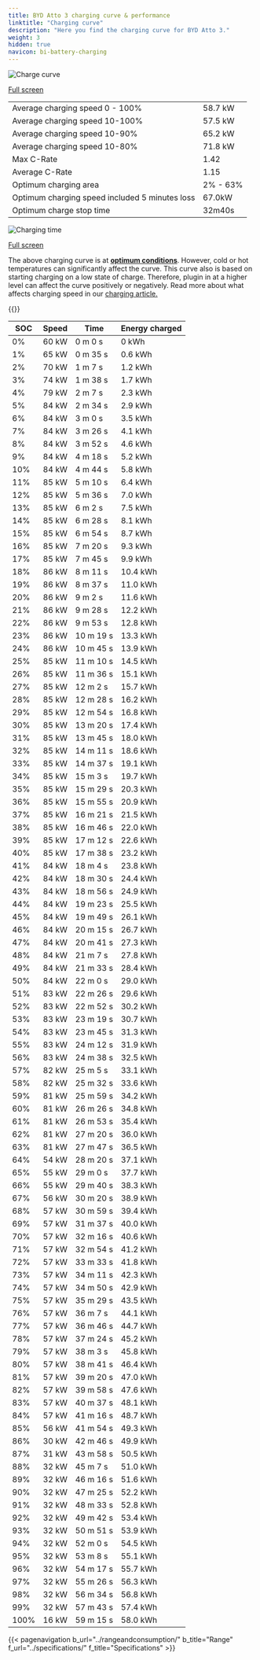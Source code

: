 ```yaml
---
title: BYD Atto 3 charging curve & performance
linktitle: "Charging curve"
description: "Here you find the charging curve for BYD Atto 3."
weight: 3
hidden: true
navicon: bi-battery-charging
---
```

<!-- markdownlint-disable MD033 -->
<img src="/images/models/byd/atto_3/atto_3/chargingcurve.svg" alt="Charge curve" class="img-fluid">

[Full screen](/images/models/byd/atto_3/atto_3/chargingcurve.svg)


<table class="table table-striped border">
<tbody>
<tr>
<td>Average charging speed 0 - 100%</td><td>58.7 kW</td>
</tr>
<tr>
<td>Average charging speed 10-100%</td><td>57.5 kW</td>
</tr>
<tr>
<td>Average charging speed 10-90%</td><td>65.2 kW</td>
</tr>
<tr>
<td>Average charging speed 10-80%</td><td>71.8 kW</td>
</tr>
<tr>
<td>Max C-Rate</td><td>1.42</td>
</tr>
<tr>
<td>Average C-Rate</td><td>1.15</td>
</tr>
<tr>
<td>Optimum charging area</td><td>2% - 63%</td>
</tr>
<tr>
<td>Optimum charging speed included 5 minutes loss</td><td>67.0kW</td>
</tr>
<tr>
<td>Optimum charge stop time</td><td>32m40s</td>
</tr>
</tbody>
</table>
<img src="/images/models/byd/atto_3/atto_3/chargingtime.svg" alt="Charging time" class="img-fluid">

[Full screen](/images/models/byd/atto_3/atto_3/chargingtime.svg)


The above charging curve is at **[optimum conditions](../../../../../technology/battery/charging/#temperature)**. However, cold or hot temperatures can significantly affect the curve. This curve also is based on starting charging on a low state of charge. Therefore, plugin in at a higher level can affect the curve positively or negatively. Read more about what affects charging speed in our [charging article.](../../../../../technology/battery/charging/)


{{<evkxdisplayaddarticle />}}
<table class="table table-striped border">
<thead>
<tr><th>SOC</th><th>Speed</th><th>Time</th><th>Energy charged</th></tr>
</thead>
<tbody>
<tr>
<td>0%</td><td>60 kW</td><td> 0 m 0 s </td><td>0 kWh </td>
</tr>
<tr>
<td>1%</td><td>65 kW</td><td> 0 m 35 s </td><td>0.6 kWh </td>
</tr>
<tr>
<td>2%</td><td>70 kW</td><td> 1 m 7 s </td><td>1.2 kWh </td>
</tr>
<tr>
<td>3%</td><td>74 kW</td><td> 1 m 38 s </td><td>1.7 kWh </td>
</tr>
<tr>
<td>4%</td><td>79 kW</td><td> 2 m 7 s </td><td>2.3 kWh </td>
</tr>
<tr>
<td>5%</td><td>84 kW</td><td> 2 m 34 s </td><td>2.9 kWh </td>
</tr>
<tr>
<td>6%</td><td>84 kW</td><td> 3 m 0 s </td><td>3.5 kWh </td>
</tr>
<tr>
<td>7%</td><td>84 kW</td><td> 3 m 26 s </td><td>4.1 kWh </td>
</tr>
<tr>
<td>8%</td><td>84 kW</td><td> 3 m 52 s </td><td>4.6 kWh </td>
</tr>
<tr>
<td>9%</td><td>84 kW</td><td> 4 m 18 s </td><td>5.2 kWh </td>
</tr>
<tr>
<td>10%</td><td>84 kW</td><td> 4 m 44 s </td><td>5.8 kWh </td>
</tr>
<tr>
<td>11%</td><td>85 kW</td><td> 5 m 10 s </td><td>6.4 kWh </td>
</tr>
<tr>
<td>12%</td><td>85 kW</td><td> 5 m 36 s </td><td>7.0 kWh </td>
</tr>
<tr>
<td>13%</td><td>85 kW</td><td> 6 m 2 s </td><td>7.5 kWh </td>
</tr>
<tr>
<td>14%</td><td>85 kW</td><td> 6 m 28 s </td><td>8.1 kWh </td>
</tr>
<tr>
<td>15%</td><td>85 kW</td><td> 6 m 54 s </td><td>8.7 kWh </td>
</tr>
<tr>
<td>16%</td><td>85 kW</td><td> 7 m 20 s </td><td>9.3 kWh </td>
</tr>
<tr>
<td>17%</td><td>85 kW</td><td> 7 m 45 s </td><td>9.9 kWh </td>
</tr>
<tr>
<td>18%</td><td>86 kW</td><td> 8 m 11 s </td><td>10.4 kWh </td>
</tr>
<tr>
<td>19%</td><td>86 kW</td><td> 8 m 37 s </td><td>11.0 kWh </td>
</tr>
<tr>
<td>20%</td><td>86 kW</td><td> 9 m 2 s </td><td>11.6 kWh </td>
</tr>
<tr>
<td>21%</td><td>86 kW</td><td> 9 m 28 s </td><td>12.2 kWh </td>
</tr>
<tr>
<td>22%</td><td>86 kW</td><td> 9 m 53 s </td><td>12.8 kWh </td>
</tr>
<tr>
<td>23%</td><td>86 kW</td><td> 10 m 19 s </td><td>13.3 kWh </td>
</tr>
<tr>
<td>24%</td><td>86 kW</td><td> 10 m 45 s </td><td>13.9 kWh </td>
</tr>
<tr>
<td>25%</td><td>85 kW</td><td> 11 m 10 s </td><td>14.5 kWh </td>
</tr>
<tr>
<td>26%</td><td>85 kW</td><td> 11 m 36 s </td><td>15.1 kWh </td>
</tr>
<tr>
<td>27%</td><td>85 kW</td><td> 12 m 2 s </td><td>15.7 kWh </td>
</tr>
<tr>
<td>28%</td><td>85 kW</td><td> 12 m 28 s </td><td>16.2 kWh </td>
</tr>
<tr>
<td>29%</td><td>85 kW</td><td> 12 m 54 s </td><td>16.8 kWh </td>
</tr>
<tr>
<td>30%</td><td>85 kW</td><td> 13 m 20 s </td><td>17.4 kWh </td>
</tr>
<tr>
<td>31%</td><td>85 kW</td><td> 13 m 45 s </td><td>18.0 kWh </td>
</tr>
<tr>
<td>32%</td><td>85 kW</td><td> 14 m 11 s </td><td>18.6 kWh </td>
</tr>
<tr>
<td>33%</td><td>85 kW</td><td> 14 m 37 s </td><td>19.1 kWh </td>
</tr>
<tr>
<td>34%</td><td>85 kW</td><td> 15 m 3 s </td><td>19.7 kWh </td>
</tr>
<tr>
<td>35%</td><td>85 kW</td><td> 15 m 29 s </td><td>20.3 kWh </td>
</tr>
<tr>
<td>36%</td><td>85 kW</td><td> 15 m 55 s </td><td>20.9 kWh </td>
</tr>
<tr>
<td>37%</td><td>85 kW</td><td> 16 m 21 s </td><td>21.5 kWh </td>
</tr>
<tr>
<td>38%</td><td>85 kW</td><td> 16 m 46 s </td><td>22.0 kWh </td>
</tr>
<tr>
<td>39%</td><td>85 kW</td><td> 17 m 12 s </td><td>22.6 kWh </td>
</tr>
<tr>
<td>40%</td><td>85 kW</td><td> 17 m 38 s </td><td>23.2 kWh </td>
</tr>
<tr>
<td>41%</td><td>84 kW</td><td> 18 m 4 s </td><td>23.8 kWh </td>
</tr>
<tr>
<td>42%</td><td>84 kW</td><td> 18 m 30 s </td><td>24.4 kWh </td>
</tr>
<tr>
<td>43%</td><td>84 kW</td><td> 18 m 56 s </td><td>24.9 kWh </td>
</tr>
<tr>
<td>44%</td><td>84 kW</td><td> 19 m 23 s </td><td>25.5 kWh </td>
</tr>
<tr>
<td>45%</td><td>84 kW</td><td> 19 m 49 s </td><td>26.1 kWh </td>
</tr>
<tr>
<td>46%</td><td>84 kW</td><td> 20 m 15 s </td><td>26.7 kWh </td>
</tr>
<tr>
<td>47%</td><td>84 kW</td><td> 20 m 41 s </td><td>27.3 kWh </td>
</tr>
<tr>
<td>48%</td><td>84 kW</td><td> 21 m 7 s </td><td>27.8 kWh </td>
</tr>
<tr>
<td>49%</td><td>84 kW</td><td> 21 m 33 s </td><td>28.4 kWh </td>
</tr>
<tr>
<td>50%</td><td>84 kW</td><td> 22 m 0 s </td><td>29.0 kWh </td>
</tr>
<tr>
<td>51%</td><td>83 kW</td><td> 22 m 26 s </td><td>29.6 kWh </td>
</tr>
<tr>
<td>52%</td><td>83 kW</td><td> 22 m 52 s </td><td>30.2 kWh </td>
</tr>
<tr>
<td>53%</td><td>83 kW</td><td> 23 m 19 s </td><td>30.7 kWh </td>
</tr>
<tr>
<td>54%</td><td>83 kW</td><td> 23 m 45 s </td><td>31.3 kWh </td>
</tr>
<tr>
<td>55%</td><td>83 kW</td><td> 24 m 12 s </td><td>31.9 kWh </td>
</tr>
<tr>
<td>56%</td><td>83 kW</td><td> 24 m 38 s </td><td>32.5 kWh </td>
</tr>
<tr>
<td>57%</td><td>82 kW</td><td> 25 m 5 s </td><td>33.1 kWh </td>
</tr>
<tr>
<td>58%</td><td>82 kW</td><td> 25 m 32 s </td><td>33.6 kWh </td>
</tr>
<tr>
<td>59%</td><td>81 kW</td><td> 25 m 59 s </td><td>34.2 kWh </td>
</tr>
<tr>
<td>60%</td><td>81 kW</td><td> 26 m 26 s </td><td>34.8 kWh </td>
</tr>
<tr>
<td>61%</td><td>81 kW</td><td> 26 m 53 s </td><td>35.4 kWh </td>
</tr>
<tr>
<td>62%</td><td>81 kW</td><td> 27 m 20 s </td><td>36.0 kWh </td>
</tr>
<tr>
<td>63%</td><td>81 kW</td><td> 27 m 47 s </td><td>36.5 kWh </td>
</tr>
<tr>
<td>64%</td><td>54 kW</td><td> 28 m 20 s </td><td>37.1 kWh </td>
</tr>
<tr>
<td>65%</td><td>55 kW</td><td> 29 m 0 s </td><td>37.7 kWh </td>
</tr>
<tr>
<td>66%</td><td>55 kW</td><td> 29 m 40 s </td><td>38.3 kWh </td>
</tr>
<tr>
<td>67%</td><td>56 kW</td><td> 30 m 20 s </td><td>38.9 kWh </td>
</tr>
<tr>
<td>68%</td><td>57 kW</td><td> 30 m 59 s </td><td>39.4 kWh </td>
</tr>
<tr>
<td>69%</td><td>57 kW</td><td> 31 m 37 s </td><td>40.0 kWh </td>
</tr>
<tr>
<td>70%</td><td>57 kW</td><td> 32 m 16 s </td><td>40.6 kWh </td>
</tr>
<tr>
<td>71%</td><td>57 kW</td><td> 32 m 54 s </td><td>41.2 kWh </td>
</tr>
<tr>
<td>72%</td><td>57 kW</td><td> 33 m 33 s </td><td>41.8 kWh </td>
</tr>
<tr>
<td>73%</td><td>57 kW</td><td> 34 m 11 s </td><td>42.3 kWh </td>
</tr>
<tr>
<td>74%</td><td>57 kW</td><td> 34 m 50 s </td><td>42.9 kWh </td>
</tr>
<tr>
<td>75%</td><td>57 kW</td><td> 35 m 29 s </td><td>43.5 kWh </td>
</tr>
<tr>
<td>76%</td><td>57 kW</td><td> 36 m 7 s </td><td>44.1 kWh </td>
</tr>
<tr>
<td>77%</td><td>57 kW</td><td> 36 m 46 s </td><td>44.7 kWh </td>
</tr>
<tr>
<td>78%</td><td>57 kW</td><td> 37 m 24 s </td><td>45.2 kWh </td>
</tr>
<tr>
<td>79%</td><td>57 kW</td><td> 38 m 3 s </td><td>45.8 kWh </td>
</tr>
<tr>
<td>80%</td><td>57 kW</td><td> 38 m 41 s </td><td>46.4 kWh </td>
</tr>
<tr>
<td>81%</td><td>57 kW</td><td> 39 m 20 s </td><td>47.0 kWh </td>
</tr>
<tr>
<td>82%</td><td>57 kW</td><td> 39 m 58 s </td><td>47.6 kWh </td>
</tr>
<tr>
<td>83%</td><td>57 kW</td><td> 40 m 37 s </td><td>48.1 kWh </td>
</tr>
<tr>
<td>84%</td><td>57 kW</td><td> 41 m 16 s </td><td>48.7 kWh </td>
</tr>
<tr>
<td>85%</td><td>56 kW</td><td> 41 m 54 s </td><td>49.3 kWh </td>
</tr>
<tr>
<td>86%</td><td>30 kW</td><td> 42 m 46 s </td><td>49.9 kWh </td>
</tr>
<tr>
<td>87%</td><td>31 kW</td><td> 43 m 58 s </td><td>50.5 kWh </td>
</tr>
<tr>
<td>88%</td><td>32 kW</td><td> 45 m 7 s </td><td>51.0 kWh </td>
</tr>
<tr>
<td>89%</td><td>32 kW</td><td> 46 m 16 s </td><td>51.6 kWh </td>
</tr>
<tr>
<td>90%</td><td>32 kW</td><td> 47 m 25 s </td><td>52.2 kWh </td>
</tr>
<tr>
<td>91%</td><td>32 kW</td><td> 48 m 33 s </td><td>52.8 kWh </td>
</tr>
<tr>
<td>92%</td><td>32 kW</td><td> 49 m 42 s </td><td>53.4 kWh </td>
</tr>
<tr>
<td>93%</td><td>32 kW</td><td> 50 m 51 s </td><td>53.9 kWh </td>
</tr>
<tr>
<td>94%</td><td>32 kW</td><td> 52 m 0 s </td><td>54.5 kWh </td>
</tr>
<tr>
<td>95%</td><td>32 kW</td><td> 53 m 8 s </td><td>55.1 kWh </td>
</tr>
<tr>
<td>96%</td><td>32 kW</td><td> 54 m 17 s </td><td>55.7 kWh </td>
</tr>
<tr>
<td>97%</td><td>32 kW</td><td> 55 m 26 s </td><td>56.3 kWh </td>
</tr>
<tr>
<td>98%</td><td>32 kW</td><td> 56 m 34 s </td><td>56.8 kWh </td>
</tr>
<tr>
<td>99%</td><td>32 kW</td><td> 57 m 43 s </td><td>57.4 kWh </td>
</tr>
<tr>
<td>100%</td><td>16 kW</td><td> 59 m 15 s </td><td>58.0 kWh </td>
</tr>
</tbody>
</table>


{{< pagenavigation b_url="../rangeandconsumption/" b_title="Range" f_url="../specifications/" f_title="Specifications" >}}
